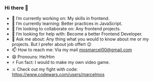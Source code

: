 ### Hi there 👋

- 🔭 I’m currently working on: My skills in frontend.
- 🌱 I’m currently learning: Better practices in JavaScript.
- 👯 I’m looking to collaborate on: Any frontend projects.
- 🤔 I’m looking for help with: Become a better Frontend Developer.
- 💬 Ask me about: Any thing what you would to know about me or my projects. But I prefer about job offert 😉
- 📫 How to reach me: Via my mail mosmarcel00@gmail.com
- 😄 Pronouns: He/Him
- ⚡ Fun fact: I would to make my own video game.
- ⚔️ Check out my fight with code: https://www.codewars.com/users/marcelmos
